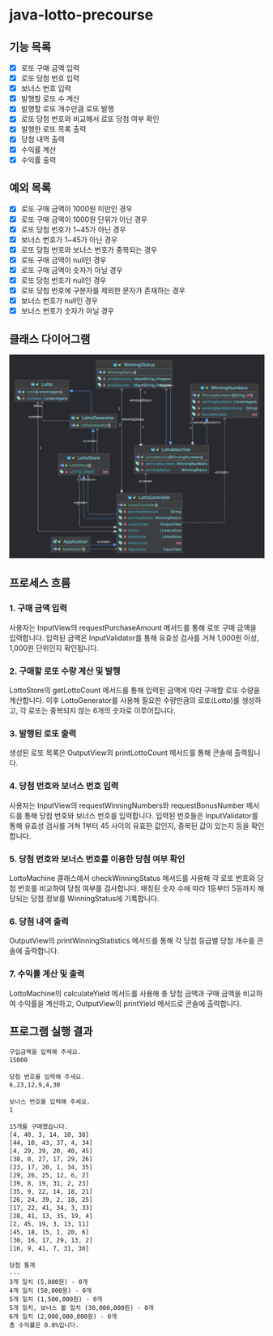# java-lotto-precourse

## 기능 목록

- [x] 로또 구매 금액 입력
- [x] 로또 당첨 번호 입력
- [x] 보너스 번호 입력
- [x] 발행할 로또 수 계산
- [x] 발행할 로또 개수만큼 로또 발행
- [x] 로또 당첨 번호와 비교해서 로또 당첨 여부 확인
- [x] 발행한 로또 목록 출력
- [x] 당첨 내역 출력
- [x] 수익률 계산
- [x] 수익률 출력

## 예외 목록

- [x] 로또 구매 금액이 1000원 미만인 경우
- [x] 로또 구매 금액이 1000원 단위가 아닌 경우
- [x] 로또 당첨 번호가 1~45가 아닌 경우
- [x] 보너스 번호가 1~45가 아닌 경우
- [x] 로또 당첨 번호와 보너스 번호가 중복되는 경우
- [x] 로또 구매 금액이 null인 경우
- [x] 로또 구매 금액이 숫자가 아닐 경우
- [x] 로또 당첨 번호가 null인 경우
- [x] 로또 당첨 번호에 구분자를 제외한 문자가 존재하는 경우
- [x] 보너스 번호가 null인 경우
- [x] 보너스 번호가 숫자가 아닐 경우

## 클래스 다이어그램

<img src="Lotto.png">

## 프로세스 흐름

### 1. 구매 금액 입력

사용자는 InputView의 requestPurchaseAmount 메서드를 통해 로또 구매 금액을 입력합니다.
입력된 금액은 InputValidator를 통해 유효성 검사를 거쳐 1,000원 이상, 1,000원 단위인지 확인됩니다.
<br>

### 2. 구매할 로또 수량 계산 및 발행

LottoStore의 getLottoCount 메서드를 통해 입력된 금액에 따라 구매할 로또 수량을 계산합니다.
이후 LottoGenerator를 사용해 필요한 수량만큼의 로또(Lotto)를 생성하고,
각 로또는 중복되지 않는 6개의 숫자로 이루어집니다.
<br>

### 3. 발행된 로또 출력

생성된 로또 목록은 OutputView의 printLottoCount 메서드를 통해 콘솔에 출력됩니다.
<br>

### 4. 당첨 번호와 보너스 번호 입력

사용자는 InputView의 requestWinningNumbers와 requestBonusNumber 메서드를 통해 당첨 번호와 보너스 번호를 입력합니다.
입력된 번호들은 InputValidator를 통해 유효성 검사를 거쳐 1부터 45 사이의 유효한 값인지,
중복된 값이 있는지 등을 확인합니다.
<br>

### 5. 당첨 번호와 보너스 번호를 이용한 당첨 여부 확인

LottoMachine 클래스에서 checkWinningStatus 메서드를 사용해 각 로또 번호와 당첨 번호를 비교하여 당첨 여부를 검사합니다.
매칭된 숫자 수에 따라 1등부터 5등까지 해당되는 당첨 정보를 WinningStatus에 기록합니다.

### 6. 당첨 내역 출력

OutputView의 printWinningStatistics 메서드를 통해 각 당첨 등급별 당첨 개수를 콘솔에 출력합니다.

### 7. 수익률 계산 및 출력

LottoMachine의 calculateYield 메서드를 사용해 총 당첨 금액과 구매 금액을 비교하여 수익률을 계산하고,
OutputView의 printYield 메서드로 콘솔에 출력합니다.

## 프로그램 실행 결과

```
구입금액을 입력해 주세요.
15000

당첨 번호를 입력해 주세요.
6,23,12,9,4,30

보너스 번호를 입력해 주세요.
1

15개를 구매했습니다.
[4, 40, 3, 14, 10, 38]
[44, 10, 43, 37, 4, 34]
[4, 29, 39, 20, 40, 45]
[38, 8, 27, 17, 29, 26]
[23, 17, 20, 1, 34, 35]
[29, 26, 25, 12, 6, 2]
[39, 8, 19, 31, 2, 23]
[35, 9, 22, 14, 18, 21]
[26, 24, 39, 2, 18, 25]
[17, 22, 41, 34, 3, 33]
[28, 41, 13, 35, 19, 4]
[2, 45, 19, 3, 13, 11]
[45, 18, 15, 1, 20, 6]
[30, 16, 17, 29, 13, 2]
[16, 9, 41, 7, 31, 30]

당첨 통계
---
3개 일치 (5,000원) - 0개
4개 일치 (50,000원) - 0개
5개 일치 (1,500,000원) - 0개
5개 일치, 보너스 볼 일치 (30,000,000원) - 0개
6개 일치 (2,000,000,000원) - 0개
총 수익률은 0.0%입니다.
